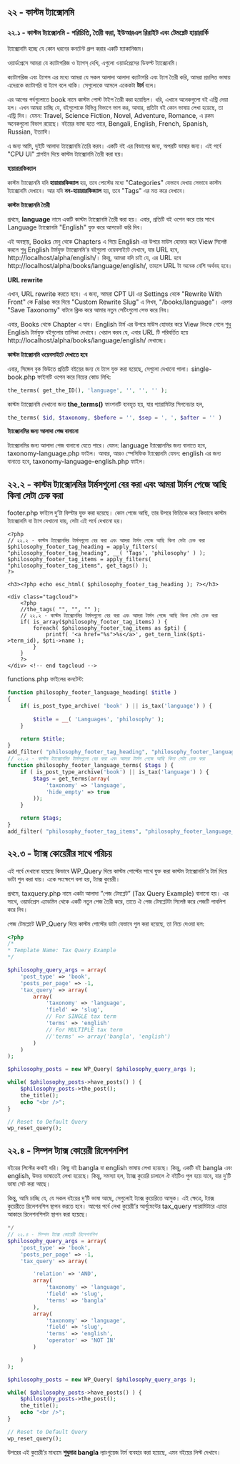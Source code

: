 ## ২২ - কাস্টম ট্যাক্সোনমি

### ২২.১ - কাস্টম ট্যাক্সোনমি - পরিচিতি, তৈরী করা, ইউআরএল রিরাইট এবং টেমপ্লেট হায়ারার্কি

ট্যাক্সোনমি হচ্ছে যে কোন ধরনের কনটেন্ট গ্রুপ করার একটি ম্যাকানিজম।

ওয়ার্ডপ্রেসে আমরা যে ক্যাটাগরিজ ও ট্যাগস্‌ দেখি, এগুলো ওয়ার্ডপ্রেসের ডিফল্ট ট্যাক্সোনমি।

ক্যাটাগরিজ এবং ট্যাগস এর মধ্যে আমরা যে সকল আলাদা আলাদা ক্যাটাগরি এবং ট্যাগ তৈরী করি, আমরা প্রচলিত ভাষায় এদেরকে ক্যাটাগরি বা ট্যাগ বলে থাকি। সেগুলোকে আসলে একেকটা **টার্ম** বলে।

এর আগের পর্বগুলোতে book নামে কাস্টম পোস্ট টাইপ তৈরী করা হয়েছিল। ধরি, এখানে অনেকগুলো বই এন্ট্রি দেয়া হল। এখন আমরা চাচ্ছি যে, বইগুলোকে বিভিন্ন বিভাগে ভাগ কর, আবার, প্রতিটা বই কোন ভাষায় লেখা হয়েছে, তা এন্ট্রি দিব। যেমন: Travel, Science Fiction, Novel, Adventure, Romance, এ রকম অনেকগুলো বিভাগ রয়েছে। বইয়ের ভাষা হতে পারে, Bengali, English, French, Spanish, Russian, ইত্যাদি।

এ জন্য আমি, দুইটি আলাদা ট্যাক্সোনমি তৈরি করব। একটি বই এর বিভাগের জন্য, অপরটি ভাষার জন্য। এই পর্বে "CPU UI" প্লাগইন দিয়ে কাস্টম ট্যাক্সোনমি তৈরী করা হয়।

**হায়ারারকিক্যাল**

কাস্টম ট্যাক্সোনমি যদি **হায়ারারকিক্যাল** হয়, তবে পোস্টের মধ্যে "Categories" যেভাবে দেখায় সেভাবে কাস্টম ট্যাক্সোনমি দেখাবে। আর যদি **নন-হায়ারারকিক্যাল** হয়, তবে "Tags" এর মত করে দেখাবে।

**কাস্টম ট্যাক্সোনমি তৈরী**

প্রথমে, **language** নামে একটি কাস্টম ট্যাক্সোনমি তৈরী করা হয়। এবার, প্রতিটি বই ওপেন করে তার সাথে Language ট্যাক্সোনমি "English" যুক্ত করে আপডেট করি দিব।

এই অবস্থায়, Books মেনু থেকে Chapters এ গিয়ে English এর উপরে মাউস হোভার করে View সিলেক্ট করলে শুধু English টার্মযুক্ত ট্যাক্সোনমি’র বইগুলো ওয়েবসাইটে দেখাবে, যার URL হবে, http://localhost/alpha/english/। কিন্তু, আমরা যদি চাই যে, এর URL হবে http://localhost/alpha/books/language/english/, তাহলে URL টা অনেক বেশি অর্থবহ হবে।

**URL rewrite**

এখান, URL rewrite করতে হবে। এ জন্য, আমরা CPT UI এর Settings থেকে "Rewrite With Front" কে False করে দিয়ে "Custom Rewrite Slug" এ লিখব, "/books/language"। এরপর "Save Taxonomy" বাটনে ক্লিক করে আমার নতুন সেটিংগুলো সেভ করে নিব।

এবার, Books থেকে Chapter এ যাব। English টার্ম এর উপরে মাউস হোভার করে View লিংকে গেলে শুধু English টার্মযুক্ত বইগুলোর তালিকা দেখাবে। খেয়াল করব যে, এবার URL টি পরিবর্তিত হয়ে http://localhost/alpha/books/language/english/ দেখাচ্ছে।

**কাস্টম ট্যাক্সোনমি ওয়েবসাইটে দেখাতে হবে**

এবার, সিঙ্গেল বুক ভিউতে প্রতিটি বইয়ের জন্য যে ট্যাগ যুক্ত করা হয়েছে, সেগুলো দেখানো পালা। single-book.php ফাইলটি ওপেন করে নিচের কোড লিখি:

```php
the_terms( get_the_ID(), 'language', '', '', '' );
```

কাস্টম ট্যাক্সোনমি দেখানো জন্য **the_terms()** ফাংশনটি ব্যবহৃত হয়, যার প্যারামিটার সিগনেচার হল,

```php
the_terms( $id, $taxonomy, $before = '', $sep = ', ', $after = '' )
```

**ট্যাক্সোনমির জন্য আলাদা পেজ বানানো**

ট্যাক্সোনমির জন্য আলাদা পেজ বানানো যেতে পারে। যেমন: language ট্যাক্সোনমির জন্য বানাতে হবে, taxonomy-language.php ফাইল। আবার, আরও স্পেসিফিক ট্যাক্সোনমি যেমন: english এর জন্য বানাতে হবে, taxonomy-language-english.php ফাইল।

## ২২.২ - কাস্টম ট্যাক্সোনমির টার্মসগুলো বের করা এবং আমরা টার্মস পেজে আছি কিনা সেটা চেক করা

footer.php ফাইলে দু’টা ফিল্টার যুক্ত করা হয়েছে। কোন পেজে আছি, তার উপরে ভিত্তিকে করে কিভাবে কাস্টম ট্যাক্সোনমি বা ট্যাগ দেখানো যায়, সেটা এই পর্বে দেখানো হয়।

```
<?php
// ২২.২ - কাস্টম ট্যাক্সোনমির টার্মসগুলো বের করা এবং আমরা টার্মস পেজে আছি কিনা সেটা চেক করা
$philosophy_footer_tag_heading = apply_filters( "philosophy_footer_tag_heading", __( 'Tags', 'philosophy' ) );
$philosophy_footer_tag_items = apply_filters( "philosophy_footer_tag_items", get_tags() );
?>

<h3><?php echo esc_html( $philosophy_footer_tag_heading ); ?></h3>

<div class="tagcloud">
    <?php
    //the_tags( "", "", "" );
    // ২২.২ - কাস্টম ট্যাক্সোনমির টার্মসগুলো বের করা এবং আমরা টার্মস পেজে আছি কিনা সেটা চেক করা
    if( is_array($philosophy_footer_tag_items) ) {
        foreach( $philosophy_footer_tag_items as $pti) {
            printf( '<a href="%s">%s</a>', get_term_link($pti->term_id), $pti->name );
        }
    }
    ?>
</div> <!-- end tagcloud -->
```

functions.php ফাইলের কনটেন্ট:

```php
function philosophy_footer_language_heading( $title )
{
	if( is_post_type_archive( 'book' ) || is_tax('language') ) {
		
		$title = __( 'Languages', 'philosophy' );
	}

	return $title;
}
add_filter( "philosophy_footer_tag_heading", "philosophy_footer_language_heading" );
// ২২.২ - কাস্টম ট্যাক্সোনমির টার্মসগুলো বের করা এবং আমরা টার্মস পেজে আছি কিনা সেটা চেক করা
function philosophy_footer_language_terms( $tags ) {
	if ( is_post_type_archive('book') || is_tax('language') ) {
		$tags = get_terms(array(
			'taxonomy' => 'language',
			'hide_empty' => true
		));
	}

	return $tags;
}
add_filter( "philosophy_footer_tag_items", "philosophy_footer_language_terms" );
```

## ২২.৩ - ট্যাক্স কোয়েরীর সাথে পরিচয়

এই পর্বে দেখানো হয়েছে কিভাবে WP_Query দিয়ে কাস্টম পোস্টের সাথে যুক্ত করা কাস্টম ট্যাক্সোনমি’র টার্ম দিয়ে ডাটা পুল করা যায়। একে সংক্ষেপে বলা হয়, ট্যাক্স কুয়েরী।

প্রথমে, taxquery.php নামে একটা আলাদা ”পেজ টেমপ্লেট” (Tax Query Example) বানানো হয়। এর সাথে, ওয়ার্ডপ্রেস এ্যাডমিন থেকে একটি নতুন পেজ তৈরী করে, তাতে ঐ পেজ টেমপ্লেটটা সিলেক্ট করে পেজটি পাবলিশ করে দিব।

পেজ টেমপ্লেটে WP_Query দিয়ে কাস্টম পোস্টের ডাটা যেভাবে পুল করা হয়েছে, তা নিচে দেওয়া হল:

```php
<?php
/*
* Template Name: Tax Query Example
*/

$philosophy_query_args = array(
	'post_type' => 'book',
	'posts_per_page' => -1,
	'tax_query' => array(
		array(
			'taxonomy' => 'language',
			'field' => 'slug',
			// For SINGLE tax term
			'terms' => 'english'
			// For MULTIPLE tax term
			//'terms' => array('bangla', 'english')
		)
	)
);

$philosophy_posts = new WP_Query( $philosophy_query_args );

while( $philosophy_posts->have_posts() ) {
	$philosophy_posts->the_post();
	the_title();
	echo "<br />";
}

// Reset to Default Query
wp_reset_query();
```

## ২২.৪ - সিম্পল ট্যাক্স কোয়েরী রিলেশনশিপ

বইয়ের লিস্টের কথাই ধরি। কিছু বই bangla বা english ভাষায় লেখা হয়েছে। কিন্তু, একটি বই bangla এবং english, উভয় ভাষাতেই লেখা হয়েছে। কিন্তু, সমস্যা হল, ট্যাক্স কুয়েরি চালালে ঐ বইটিও পুল হয়ে যাবে, যার দু’টি ভাষা সেট করা আছে।

কিন্তু, আমি চাচ্ছি যে, যে সকল বইয়ের দু’টি ভাষা আছে, সেগুলোই ট্যাক্স কুয়েরিতে আসুক। এই ক্ষেত্রে, ট্যাক্স কুয়েরীতে রিলেশনশিপ স্থাপন করতে হবে। আগের পর্বে লেখা কুয়েরী’র আর্গুমেন্টের tax_query প্যারামিটারে এ্যারে আকারে রিলেশনশিপটা স্থাপন করা হয়েছে।

```php
*/
// ২২.৪ - সিম্পল ট্যাক্স কোয়েরী রিলেশনশিপ
$philosophy_query_args = array(
	'post_type' => 'book',
	'posts_per_page' => -1,
	'tax_query' => array(

		'relation' => 'AND',
		array(
			'taxonomy' => 'language',
			'field' => 'slug',
			'terms' => 'bangla'
		),
		array(
			'taxonomy' => 'language',
			'field' => 'slug',
			'terms' => 'english',
			'operator' => 'NOT IN'
		)

	)
);

$philosophy_posts = new WP_Query( $philosophy_query_args );

while( $philosophy_posts->have_posts() ) {
	$philosophy_posts->the_post();
	the_title();
	echo "<br />";
}

// Reset to Default Query
wp_reset_query();
```

উপরের এই কুয়েরী’র মাধ্যমে **শুধুমাত্র bangla** ল্যাংগুয়েজ টার্ম ব্যবহার করা হয়েছে, এমন বইয়ের লিস্ট দেখাবে।
